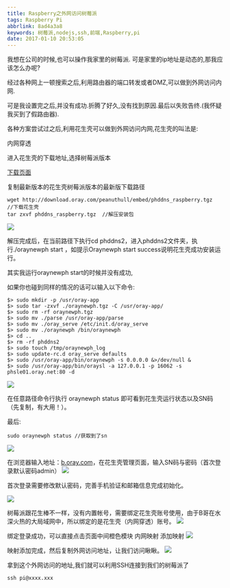 ```yaml
---
title: Raspberry之外网访问树莓派
tags: Raspberry Pi
abbrlink: 8ad4a3a8
keywords: 树莓派,nodejs,ssh,前端,Raspberry,pi
date: 2017-01-10 20:53:05
---
```


我想在公司的时候,也可以操作我家里的树莓派.
可是家里的ip地址是动态的,那我应该怎么办呢?

经过各种网上一顿搜索之后,利用路由器的端口转发或者DMZ,可以做到外网访问内网.

可是我设置完之后,并没有成功.折腾了好久,没有找到原因.最后以失败告终.(我怀疑我买到了假路由器).

各种方案尝试过之后,利用花生壳可以做到外网访问内网,花生壳的叫法是:

内网穿透


进入花生壳的下载地址,选择树莓派版本

[下载页面](http://hsk.oray.com/download/)

<!-- more -->

复制最新版本的花生壳树莓派版本的最新版下载路径

```
wget http://download.oray.com/peanuthull/embed/phddns_raspberry.tgz  //下载花生壳
tar zxvf phddns_raspberry.tgz  //解压安装包
```

![](http://file.oray.com/service/1507/20150721135050987.jpg)

解压完成后，在当前路径下执行cd phddns2，进入phddns2文件夹，执行./oraynewph start
，如提示Oraynewph start success说明花生壳成功安装运行。

其实我运行oraynewph start的时候并没有成功,

如果你也碰到同样的情况的话可以输入以下命令:

```
$> sudo mkdir -p /usr/oray-app
$> sudo tar -zxvf ./oraynewph.tgz -C /usr/oray-app/
$> sudo rm -rf oraynewph.tgz
$> sudo mv ./parse /usr/oray-app/parse
$> sudo mv ./oray_serve /etc/init.d/oray_serve
$> sudo mv ./oraynewph /bin/oraynewph
$> cd ..
$> rm -rf phddns2
$> sudo touch /tmp/oraynewph_log
$> sudo update-rc.d oray_serve defaults
$> sudo /usr/oray-app/bin/oraynewph -s 0.0.0.0 &>/dev/null &
$> sudo /usr/oray-app/bin/oraysl -a 127.0.0.1 -p 16062 -s phsle01.oray.net:80 -d
```

![](http://file.oray.com/service/1507/20150721135050957.jpg)

在任意路径命令行执行 oraynewph status 即可看到花生壳运行状态以及SN码（先复制，有大用！）。

最后:
```
sudo oraynewph status //获取到了sn
```

![](http://file.oray.com/service/1507/20150721135050867.jpg)

在浏览器输入地址：[b.oray.com](b.oray.com)，在花生壳管理页面，输入SN码与密码（首次登录默认密码admin）
![](http://file.oray.com/service/1507/20150721135050812.jpg)

首次登录需要修改默认密码，完善手机验证和邮箱信息完成初始化。

![](http://file.oray.com/service/1507/20150721135050765.jpg)

树莓派跟花生棒不一样，没有内置帐号，需要绑定花生壳账号使用，由于B哥在水深火热的大局域网中，所以绑定的是花生壳（内网穿透）账号。
![](http://file.oray.com/service/1507/20150721135050273.jpg)

绑定登录成功，可以直接点击页面中间橙色模块 内网映射 添加映射 
![](http://file.oray.com/service/1507/20150721135051580.jpg)

映射添加完成，然后复制外网访问地址，让我们访问瞅瞅。
![](http://file.oray.com/service/1507/20150721135051450.jpg)


拿到这个外网访问的地址,我们就可以利用SSH连接到我们的树莓派了

```
ssh pi@xxxx.xxx
```
